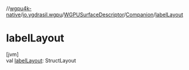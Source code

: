 //[wgpu4k-native](../../../../index.md)/[io.ygdrasil.wgpu](../../index.md)/[WGPUSurfaceDescriptor](../index.md)/[Companion](index.md)/[labelLayout](label-layout.md)

# labelLayout

[jvm]\
val [labelLayout](label-layout.md): StructLayout